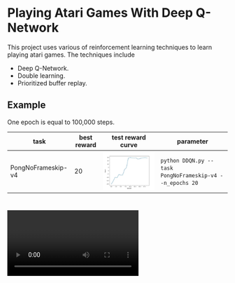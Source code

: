 # Playing Atari Games With Deep Q-Network

This project uses various of reinforcement learning techniques to learn playing atari games. The techniques include
- Deep Q-Network.
- Double learning.
- Prioritized buffer replay.

## Example
One epoch is equal to 100,000 steps.

| task               | best reward | test reward curve                               | parameter                                                |
| ------------------ | ----------- | ----------------------------------------------- | -------------------------------------------------------- |
| PongNoFrameskip-v4 | 20          | ![](results/PongNoFrameskip-v4-test-reward.jpg) | `python DDQN.py --task PongNoFrameskip-v4 --n_epochs 20` | 

# ![visualization](video/PongNoFrameskip-v4_dqn_test/rl-video-episode-0.mp4?raw=true)
